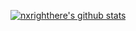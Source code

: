 [![nxrighthere's github stats](https://github-readme-stats.vercel.app/api?username=nxrighthere&theme=tokyonight&show_icons=true&count_private=true&include_all_commits=true&custom_title=nxrighthere)](https://github.com/nxrighthere/nxrighther)

